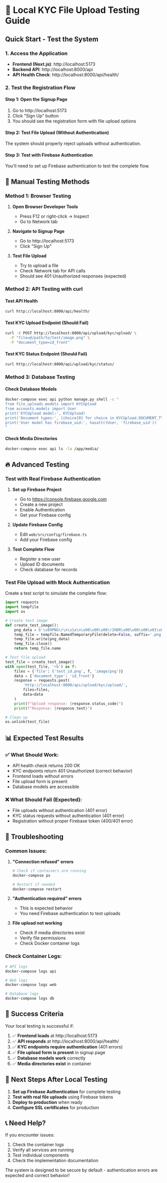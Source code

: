 # 🧪 Local KYC File Upload Testing Guide

## **Quick Start - Test the System**

### **1. Access the Application**
- **Frontend (Next.js)**: http://localhost:5173
- **Backend API**: http://localhost:8000/api
- **API Health Check**: http://localhost:8000/api/health/

### **2. Test the Registration Flow**

#### **Step 1: Open the Signup Page**
1. Go to http://localhost:5173
2. Click "Sign Up" button
3. You should see the registration form with file upload options

#### **Step 2: Test File Upload (Without Authentication)**
The system should properly reject uploads without authentication.

#### **Step 3: Test with Firebase Authentication**
You'll need to set up Firebase authentication to test the complete flow.

## **🔧 Manual Testing Methods**

### **Method 1: Browser Testing**

1. **Open Browser Developer Tools**
   - Press F12 or right-click → Inspect
   - Go to Network tab

2. **Navigate to Signup Page**
   - Go to http://localhost:5173
   - Click "Sign Up"

3. **Test File Upload**
   - Try to upload a file
   - Check Network tab for API calls
   - Should see 401 Unauthorized responses (expected)

### **Method 2: API Testing with curl**

#### **Test API Health**
```bash
curl http://localhost:8000/api/health/
```

#### **Test KYC Upload Endpoint (Should Fail)**
```bash
curl -X POST http://localhost:8000/api/upload/kyc/upload/ \
  -F "file=@/path/to/test/image.png" \
  -F "document_type=id_front"
```

#### **Test KYC Status Endpoint (Should Fail)**
```bash
curl http://localhost:8000/api/upload/kyc/status/
```

### **Method 3: Database Testing**

#### **Check Database Models**
```bash
docker-compose exec api python manage.py shell -c "
from file_uploads.models import KYCUpload
from accounts.models import User
print('KYCUpload model:', KYCUpload)
print('Document types:', [choice[0] for choice in KYCUpload.DOCUMENT_TYPES])
print('User model has firebase_uid:', hasattr(User, 'firebase_uid'))
"
```

#### **Check Media Directories**
```bash
docker-compose exec api ls -la /app/media/
```

## **🔥 Advanced Testing**

### **Test with Real Firebase Authentication**

1. **Set up Firebase Project**
   - Go to https://console.firebase.google.com
   - Create a new project
   - Enable Authentication
   - Get your Firebase config

2. **Update Firebase Config**
   - Edit `web/src/config/firebase.ts`
   - Add your Firebase config

3. **Test Complete Flow**
   - Register a new user
   - Upload ID documents
   - Check database for records

### **Test File Upload with Mock Authentication**

Create a test script to simulate the complete flow:

```python
import requests
import tempfile
import os

# Create test image
def create_test_image():
    png_data = b'\x89PNG\r\n\x1a\n\x00\x00\x00\rIHDR\x00\x00\x00\x01\x00\x00\x00\x01\x08\x02\x00\x00\x00\x90wS\xde\x00\x00\x00\tpHYs\x00\x00\x0b\x13\x00\x00\x0b\x13\x01\x00\x9a\x9c\x18\x00\x00\x00\nIDATx\x9cc```\x00\x00\x00\x04\x00\x01\xdd\x8d\xb4\x1c\x00\x00\x00\x00IEND\xaeB`\x82'
    temp_file = tempfile.NamedTemporaryFile(delete=False, suffix='.png')
    temp_file.write(png_data)
    temp_file.close()
    return temp_file.name

# Test file upload
test_file = create_test_image()
with open(test_file, 'rb') as f:
    files = {'file': ('test_id.png', f, 'image/png')}
    data = {'document_type': 'id_front'}
    response = requests.post(
        'http://localhost:8000/api/upload/kyc/upload/',
        files=files,
        data=data
    )
    print(f"Upload response: {response.status_code}")
    print(f"Response: {response.text}")

# Clean up
os.unlink(test_file)
```

## **📊 Expected Test Results**

### **✅ What Should Work:**
- API health check returns 200 OK
- KYC endpoints return 401 Unauthorized (correct behavior)
- Frontend loads without errors
- File upload form is present
- Database models are accessible

### **❌ What Should Fail (Expected):**
- File uploads without authentication (401 error)
- KYC status requests without authentication (401 error)
- Registration without proper Firebase token (400/401 error)

## **🐛 Troubleshooting**

### **Common Issues:**

1. **"Connection refused" errors**
   ```bash
   # Check if containers are running
   docker-compose ps
   
   # Restart if needed
   docker-compose restart
   ```

2. **"Authentication required" errors**
   - This is expected behavior
   - You need Firebase authentication to test uploads

3. **File upload not working**
   - Check if media directories exist
   - Verify file permissions
   - Check Docker container logs

### **Check Container Logs:**
```bash
# API logs
docker-compose logs api

# Web logs
docker-compose logs web

# Database logs
docker-compose logs db
```

## **🎯 Success Criteria**

Your local testing is successful if:

1. ✅ **Frontend loads** at http://localhost:5173
2. ✅ **API responds** at http://localhost:8000/api/health/
3. ✅ **KYC endpoints require authentication** (401 errors)
4. ✅ **File upload form is present** in signup page
5. ✅ **Database models work** correctly
6. ✅ **Media directories exist** in container

## **🚀 Next Steps After Local Testing**

1. **Set up Firebase Authentication** for complete testing
2. **Test with real file uploads** using Firebase tokens
3. **Deploy to production** when ready
4. **Configure SSL certificates** for production

## **📞 Need Help?**

If you encounter issues:
1. Check the container logs
2. Verify all services are running
3. Test individual components
4. Check the implementation documentation

The system is designed to be secure by default - authentication errors are expected and correct behavior!
